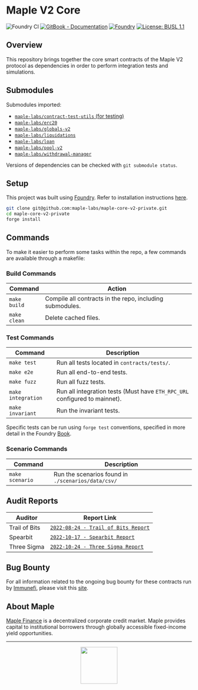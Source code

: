 # Maple V2 Core

![Foundry CI](https://github.com/maple-labs/maple-core-v2-private/actions/workflows/forge.yaml/badge.svg)
[![GitBook - Documentation](https://img.shields.io/badge/GitBook-Documentation-orange?logo=gitbook&logoColor=white)](https://maplefinance.gitbook.io/maple/maple-for-developers/protocol-overview)
[![Foundry][foundry-badge]][foundry]
[![License: BUSL 1.1](https://img.shields.io/badge/License-BUSL%201.1-blue.svg)](https://github.com/maple-labs/maple-core-v2-private/blob/main/LICENSE)

[foundry]: https://getfoundry.sh/
[foundry-badge]: https://img.shields.io/badge/Built%20with-Foundry-FFDB1C.svg

## Overview

This repository brings together the core smart contracts of the Maple V2 protocol as dependencies in order to perform integration tests and simulations.

## Submodules

Submodules imported:
- [`maple-labs/contract-test-utils` (for testing)](https://github.com/maple-labs/contract-test-utils)
- [`maple-labs/erc20`](https://github.com/maple-labs/erc20)
- [`maple-labs/globals-v2`](https://github.com/maple-labs/globals-v2)
- [`maple-labs/liquidations`](https://github.com/maple-labs/liquidations)
- [`maple-labs/loan`](https://github.com/maple-labs/loan)
- [`maple-labs/pool-v2`](https://github.com/maple-labs/pool-v2)
- [`maple-labs/withdrawal-manager`](https://github.com/maple-labs/withdrawal-manager)

Versions of dependencies can be checked with `git submodule status`.

## Setup

This project was built using [Foundry](https://book.getfoundry.sh/). Refer to installation instructions [here](https://github.com/foundry-rs/foundry#installation).

```sh
git clone git@github.com:maple-labs/maple-core-v2-private.git
cd maple-core-v2-private
forge install
```

## Commands
To make it easier to perform some tasks within the repo, a few commands are available through a makefile:

### Build Commands

| Command | Action |
|---|---|
| `make build`       | Compile all contracts in the repo, including submodules. |
| `make clean`       | Delete cached files. |

### Test Commands

| Command | Description |
|---|---|
| `make test`        | Run all tests located in `contracts/tests/`. |
| `make e2e`         | Run all end-to-end tests. |
| `make fuzz`        | Run all fuzz tests. |
| `make integration` | Run all integration tests (Must have `ETH_RPC_URL` configured to mainnet). |
| `make invariant`   | Run the invariant tests. |

Specific tests can be run using `forge test` conventions, specified in more detail in the Foundry [Book](https://book.getfoundry.sh/reference/forge/forge-test#test-options).

### Scenario Commands

| Command | Description |
|---|---|
| `make scenario` | Run the scenarios found in `./scenarios/data/csv/` |

## Audit Reports

| Auditor | Report Link |
|---|---|
| Trail of Bits | [`2022-08-24 - Trail of Bits Report`](https://docs.google.com/viewer?url=https://github.com/maple-labs/maple-v2-audits/files/10246688/Maple.Finance.v2.-.Final.Report.-.Fixed.-.2022.pdf) |
| Spearbit | [`2022-10-17 - Spearbit Report`](https://docs.google.com/viewer?url=https://github.com/maple-labs/maple-v2-audits/files/10223545/Maple.Finance.v2.-.Spearbit.pdf) |
| Three Sigma | [`2022-10-24 - Three Sigma Report`](https://docs.google.com/viewer?url=https://github.com/maple-labs/maple-v2-audits/files/10223541/three-sigma_maple-finance_code-audit_v1.1.1.pdf) |

## Bug Bounty

For all information related to the ongoing bug bounty for these contracts run by [Immunefi](https://immunefi.com/), please visit this [site](https://immunefi.com/bounty/maple/).

## About Maple

[Maple Finance](https://maple.finance/) is a decentralized corporate credit market. Maple provides capital to institutional borrowers through globally accessible fixed-income yield opportunities.

---

<p align="center">
  <img src="https://user-images.githubusercontent.com/44272939/196706799-fe96d294-f700-41e7-a65f-2d754d0a6eac.gif" height="100" />
</p>
